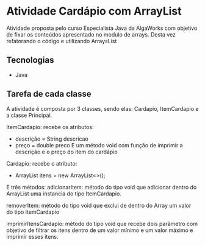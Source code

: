 

# Atividade Cardápio com ArrayList

Atividade proposta pelo curso Especialista Java da AlgaWorks com objetivo de fixar os conteúdos apresentado no modulo de arrays. Desta vez refatorando o código e utilizando ArraysList



## Tecnologias

- Java

## Tarefa de cada classe

A atividade é composta por 3 classes, sendo elas: Cardapio, ItemCardapio e a classe Principal.

ItemCardapio: recebe os atributos:
* descrição = String descricao
* preço = double preco
E um método void com função de imprimir a descrição e o preço do item do cardápio

Cardapio: recebe o atributo:
* ArrayList<ItemCardapio> itens = new ArrayList<>(); 

E três métodos:
adicionarItem: método do tipo void que adicionar dentro do ArrayList uma instancia do tipo ItemCardapio.

removerItem: método do tipo void que exclui de dentro do Array um valor do tipo ItemCardapio

imprimirItensCardapio: método do tipo void que recebe dois parâmetro com objetivo de filtrar os itens dentro de um valor mínimo e um valor máximo e imprimir esses itens.


